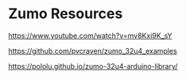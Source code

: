 # Zumo Resources

<https://www.youtube.com/watch?v=mv8Kxi9K_sY>

<https://github.com/pvcraven/zumo_32u4_examples>

<https://pololu.github.io/zumo-32u4-arduino-library/>